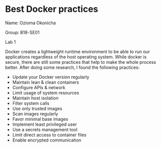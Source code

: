 # Best Docker practices

Name: Ozioma Okonicha

Group: B18-SE01

Lab 1 

Docker creates a lightweight runtime environment to be able to run our applications regardless of the host operating system. While docker is secure, there are still some practices that help to make the whole process better. After doing some research, I found the following practices:  

- Update your Docker version regularly
- Maintain lean & clean containers 
- Configure APIs & network 
- Limit usage of system resources 
- Maintain host isolation 
- Filter system calls 
- Use only trusted images 
- Scan images regularly 
- Favor minimal base images 
- Implement least privileged user 
- Use a secrets management tool 
- Limit direct access to container files 
- Enable encrypted communication 

